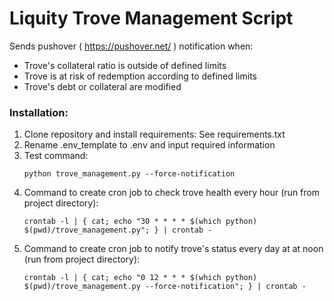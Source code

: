 # Liquity Trove Management Script

Sends pushover ( https://pushover.net/ ) notification when:
- Trove's collateral ratio is outside of defined limits
- Trove is at risk of redemption according to defined limits
- Trove's debt or collateral are modified

### Installation:
1. Clone repository and install requirements: See requirements.txt
1. Rename .env_template to .env and input required information
1. Test command:
    ```
    python trove_management.py --force-notification
    ```
1. Command to create cron job to check trove health every hour (run from project directory):
    ```
    crontab -l | { cat; echo "30 * * * * $(which python) $(pwd)/trove_management.py"; } | crontab -
    ```
1. Command to create cron job to notify trove's status every day at at noon (run from project directory):
    ```
    crontab -l | { cat; echo "0 12 * * * $(which python) $(pwd)/trove_management.py --force-notification"; } | crontab -
    ```
